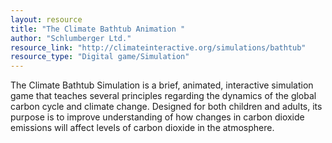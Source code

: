 ```yaml
---
layout: resource
title: "The Climate Bathtub Animation "
author: "Schlumberger Ltd."
resource_link: "http://climateinteractive.org/simulations/bathtub"
resource_type: "Digital game/Simulation"
---
```


The Climate Bathtub Simulation is a brief, animated, interactive simulation game that teaches several principles regarding the dynamics of the global carbon cycle and climate change. Designed for both children and adults, its purpose is to improve understanding of how changes in carbon dioxide emissions will affect levels of carbon dioxide in the atmosphere.
